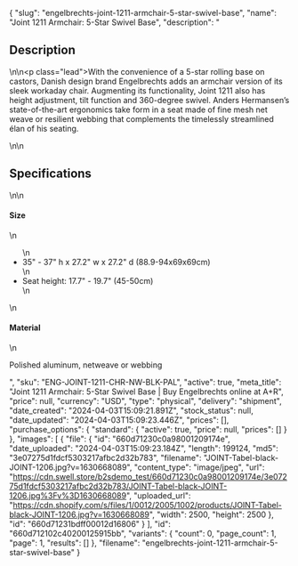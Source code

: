 {
  "slug": "engelbrechts-joint-1211-armchair-5-star-swivel-base",
  "name": "Joint 1211 Armchair: 5-Star Swivel Base",
  "description": "<h2>Description</h2>\n<!-- split -->\n<p class=\"lead\">With the convenience of a 5-star rolling base on castors, Danish design brand Engelbrechts adds an armchair version of its sleek workaday chair. Augmenting its functionality, Joint 1211 also has height adjustment, tilt function and 360-degree swivel. Anders Hermansen’s state-of-the-art ergonomics take form in a seat made of fine mesh net weave or resilient webbing that complements the timelessly streamlined élan of his seating. </p>\n<!-- split -->\n<h2>Specifications</h2>\n<!-- split -->\n<h4>Size</h4>\n<ul>\n<li>35\" - 37\" h x 27.2\" w x 27.2\" d (88.9-94x69x69cm)</li>\n<li>Seat height: 17.7\" - 19.7\" (45-50cm)</li>\n</ul>\n<h4>Material</h4>\n<p><span>Polished aluminum, netweave or webbing</span></p>",
  "sku": "ENG-JOINT-1211-CHR-NW-BLK-PAL",
  "active": true,
  "meta_title": "Joint 1211 Armchair: 5-Star Swivel Base  | Buy Engelbrechts online at A+R",
  "price": null,
  "currency": "USD",
  "type": "physical",
  "delivery": "shipment",
  "date_created": "2024-04-03T15:09:21.891Z",
  "stock_status": null,
  "date_updated": "2024-04-03T15:09:23.446Z",
  "prices": [],
  "purchase_options": {
    "standard": {
      "active": true,
      "price": null,
      "prices": []
    }
  },
  "images": [
    {
      "file": {
        "id": "660d71230c0a98001209174e",
        "date_uploaded": "2024-04-03T15:09:23.184Z",
        "length": 199124,
        "md5": "3e07275d1fdcf5303217afbc2d32b783",
        "filename": "JOINT-Tabel-black-JOINT-1206.jpg?v=1630668089",
        "content_type": "image/jpeg",
        "url": "https://cdn.swell.store/b2sdemo_test/660d71230c0a98001209174e/3e07275d1fdcf5303217afbc2d32b783/JOINT-Tabel-black-JOINT-1206.jpg%3Fv%3D1630668089",
        "uploaded_url": "https://cdn.shopify.com/s/files/1/0012/2005/1002/products/JOINT-Tabel-black-JOINT-1206.jpg?v=1630668089",
        "width": 2500,
        "height": 2500
      },
      "id": "660d71231bdff00012d16806"
    }
  ],
  "id": "660d712102c40200125915bb",
  "variants": {
    "count": 0,
    "page_count": 1,
    "page": 1,
    "results": []
  },
  "filename": "engelbrechts-joint-1211-armchair-5-star-swivel-base"
}